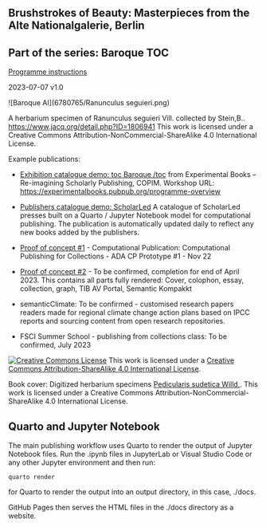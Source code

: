 ## Brushstrokes of Beauty: Masterpieces from the Alte Nationalgalerie, Berlin

## Part of the series: Baroque TOC

[Programme instructions](https://nfdi4culture.github.io/class-ADA-CP-pipeline/)

2023-07-07 v1.0

![Baroque AI](6780765/Ranunculus seguieri.png)

A herbarium specimen of Ranunculus seguieri Vill. collected by Stein,B.. https://www.jacq.org/detail.php?ID=1806941 This work is licensed under a Creative Commons Attribution-NonCommercial-ShareAlike 4.0 International License. 

Example publications:

- [Exhibition catalogue demo: toc Baroque /toc](https://nfdi4culture.github.io/experimental-books-workshop/) from Experimental Books – Re-imagining Scholarly Publishing, COPIM. Workshop URL: https://experimentalbooks.pubpub.org/programme-overview

- [Publishers catalogue demo: ScholarLed](https://simonxix.github.io/scholarled_catalogue/) A catalogue of ScholarLed presses built on a Quarto / Jupyter Notebook model for computational publishing. The publication is automatically updated daily to reflect any new books added by the publishers.

- [Proof of concept #1](https://nfdi4culture.github.io/cp4c/) - Computational Publication: Computational Publishing for Collections - ADA CP Prototype #1 - Nov 22

- [Proof of concept #2](https://nfdi4culture.github.io/art_catalogue_test/) - To be confirmed, completion for end of April 2023. This contains all parts fully rendered: Cover, colophon, essay, collection, graph, TIB AV Portal, Semantic Kompakkt

- semanticClimate: To be confirmed - customised research papers readers made for regional climate change action plans based on IPCC reports and sourcing content from open research repositories.

- FSCI Summer School - publishing from collections class: To be confirmed, July 2023

<a rel="license" href="http://creativecommons.org/licenses/by-sa/4.0/"><img alt="Creative Commons License" style="border-width:0" src="https://i.creativecommons.org/l/by-sa/4.0/88x31.png" /></a> This work is licensed under a <a rel="license" href="http://creativecommons.org/licenses/by-sa/4.0/">Creative Commons Attribution-ShareAlike 4.0 International License</a>.

Book cover: Digitized herbarium specimens [Pedicularis sudetica Willd.](https://commons.wikimedia.org/wiki/File:In_the_Conservatory_-_edited.jpg#/media/File:In_the_Conservatory_-_edited.jpg). This work is licensed under a Creative Commons Attribution-NonCommercial-ShareAlike 4.0 International License.

## Quarto and Jupyter Notebook

The main publishing workflow uses Quarto to render the output of Jupyter Notebook files. Run the .ipynb files in JupyterLab or Visual Studio Code or any other Jupyter environment and then run:

`quarto render`

for Quarto to render the output into an output directory, in this case, ./docs. 

GitHub Pages then serves the HTML files in the ./docs directory as a website. 
